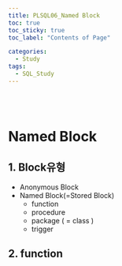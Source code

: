 ```yaml
---
title: PLSQL06_Named Block
toc: true
toc_sticky: true
toc_label: "Contents of Page"

categories:
  - Study
tags:
  - SQL_Study
---
```


<br><br>

# Named Block
## 1. Block유형
- Anonymous Block
- Named Block(=Stored Block)
  * function
  * procedure
  * package ( = class )
  * trigger 

## 2. function


<br><br><br><br>
